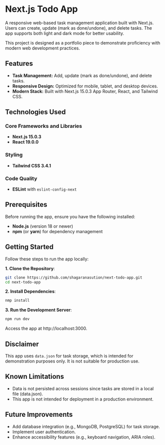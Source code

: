 # Next.js Todo App

A responsive web-based task management application built with Next.js. Users can create, update (mark as done/undone), and delete tasks. The app supports both light and dark mode for better usability.

This project is designed as a portfolio piece to demonstrate proficiency with modern web development practices.

## Features

- **Task Management:** Add, update (mark as done/undone), and delete tasks.
- **Responsive Design:** Optimized for mobile, tablet, and desktop devices.
- **Modern Stack:** Built with Next.js 15.0.3 App Router, React, and Tailwind CSS.

## Technologies Used

### Core Frameworks and Libraries

- **Next.js 15.0.3**
- **React 19.0.0**

### Styling

- **Tailwind CSS 3.4.1**

### Code Quality

- **ESLint** with `eslint-config-next`

## Prerequisites

Before running the app, ensure you have the following installed:

- **Node.js** (version 18 or newer)
- **npm** (or **yarn**) for dependency management

## Getting Started

Follow these steps to run the app locally:

  **1. Clone the Repository**:

   ```bash
   git clone https://github.com/shagaranasution/next-todo-app.git
   cd next-todo-app

   ```

  **2. Install Dependencies**:


  ```bash
  nmp install
  ```


  **3. Run the Development Server**:


  ```bash
  npm run dev
  ```


Access the app at http://localhost:3000.

## Disclaimer
This app uses `data.json` for task storage, which is intended for demonstration purposes only. It is not suitable for production use.

## Known Limitations
- Data is not persisted across sessions since tasks are stored in a local file (data.json).
- This app is not intended for deployment in a production environment.

## Future Improvements
- Add database integration (e.g., MongoDB, PostgreSQL) for task storage.
- Implement user authentication.
- Enhance accessibility features (e.g., keyboard navigation, ARIA roles).
